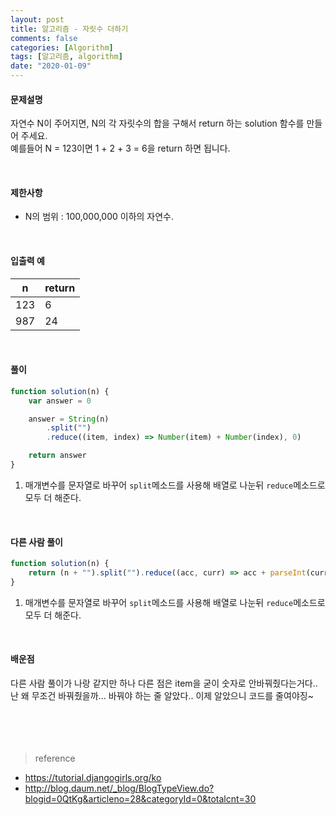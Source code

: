 ```yaml
---
layout: post
title: 알고리즘 - 자릿수 더하기
comments: false
categories: [Algorithm]
tags: [알고리즘, algorithm]
date: "2020-01-09"
---
```


#### 문제설명

자연수 N이 주어지면, N의 각 자릿수의 합을 구해서 return 하는 solution 함수를 만들어 주세요.  
예를들어 N = 123이면 1 + 2 + 3 = 6을 return 하면 됩니다.

<br>

#### 제한사항

-   N의 범위 : 100,000,000 이하의 자연수.

<br>

#### 입출력 예

| n   | return |
| --- | ------ |
| 123 | 6      |
| 987 | 24     |

<br>

#### **풀이**

```javascript
function solution(n) {
    var answer = 0

    answer = String(n)
        .split("")
        .reduce((item, index) => Number(item) + Number(index), 0)

    return answer
}
```

1. 매개변수를 문자열로 바꾸어 `split`메소드를 사용해 배열로 나눈뒤 `reduce`메소드로 모두 더 해준다.

<br>

#### **다른 사람 풀이**

```javascript
function solution(n) {
    return (n + "").split("").reduce((acc, curr) => acc + parseInt(curr), 0)
}
```

1. 매개변수를 문자열로 바꾸어 `split`메소드를 사용해 배열로 나눈뒤 `reduce`메소드로 모두 더 해준다.

<br>

#### **배운점**

다른 사람 풀이가 나랑 같지만 하나 다른 점은 item을 굳이 숫자로 안바꿔줬다는거다..  
난 왜 무조건 바꿔줬을까... 바꿔야 하는 줄 알았다.. 이제 알았으니 코드를 줄여야징~
<br><br><br><br><br>

> <subtitle>reference</subtitle>

-   https://tutorial.djangogirls.org/ko
-   http://blog.daum.net/_blog/BlogTypeView.do?blogid=0QtKg&articleno=28&categoryId=0&totalcnt=30

<br><br><br><br><br>
